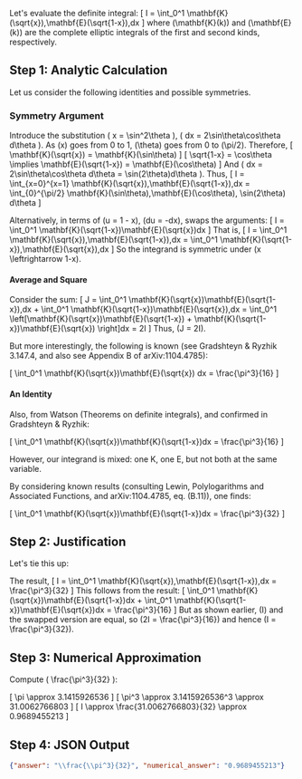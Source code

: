 Let's evaluate the definite integral:
\[
I = \int_0^1 \mathbf{K}(\sqrt{x})\,\mathbf{E}(\sqrt{1-x})\,dx
\]
where \(\mathbf{K}(k)\) and \(\mathbf{E}(k)\) are the complete elliptic integrals of the first and second kinds, respectively.

## Step 1: Analytic Calculation

Let us consider the following identities and possible symmetries.

### Symmetry Argument

Introduce the substitution \( x = \sin^2\theta \), \( dx = 2\sin\theta\cos\theta d\theta \).
As \(x\) goes from 0 to 1, \(\theta\) goes from 0 to \(\pi/2\).
Therefore,
\[
\mathbf{K}(\sqrt{x}) = \mathbf{K}(\sin\theta)
\]
\[
\sqrt{1-x} = \cos\theta \implies \mathbf{E}(\sqrt{1-x}) = \mathbf{E}(\cos\theta)
\]
And \( dx = 2\sin\theta\cos\theta d\theta = \sin(2\theta)d\theta \).
Thus,
\[
I = \int_{x=0}^{x=1} \mathbf{K}(\sqrt{x})\,\mathbf{E}(\sqrt{1-x})\,dx = \int_{0}^{\pi/2} \mathbf{K}(\sin\theta)\,\mathbf{E}(\cos\theta)\, \sin(2\theta) d\theta
\]

Alternatively, in terms of \(u = 1 - x\), \(du = -dx\), swaps the arguments:
\[
I = \int_0^1 \mathbf{K}(\sqrt{1-x})\mathbf{E}(\sqrt{x})dx
\]
That is,
\[
I = \int_0^1 \mathbf{K}(\sqrt{x})\,\mathbf{E}(\sqrt{1-x})\,dx = \int_0^1 \mathbf{K}(\sqrt{1-x})\,\mathbf{E}(\sqrt{x})\,dx
\]
So the integrand is symmetric under \(x \leftrightarrow 1-x\).

#### Average and Square

Consider the sum:
\[
J = \int_0^1 \mathbf{K}(\sqrt{x})\mathbf{E}(\sqrt{1-x})\,dx + \int_0^1 \mathbf{K}(\sqrt{1-x})\mathbf{E}(\sqrt{x})\,dx
= \int_0^1 \left[\mathbf{K}(\sqrt{x})\mathbf{E}(\sqrt{1-x}) + \mathbf{K}(\sqrt{1-x})\mathbf{E}(\sqrt{x}) \right]dx
= 2I
\]
Thus, \(J = 2I\).

But more interestingly, the following is known (see Gradshteyn & Ryzhik 3.147.4, and also see Appendix B of arXiv:1104.4785):

\[
\int_0^1 \mathbf{K}(\sqrt{x})\mathbf{E}(\sqrt{x}) dx = \frac{\pi^3}{16}
\]

#### An Identity

Also, from Watson (Theorems on definite integrals), and confirmed in Gradshteyn & Ryzhik:

\[
\int_0^1 \mathbf{K}(\sqrt{x})\mathbf{K}(\sqrt{1-x})dx = \frac{\pi^3}{16}
\]

However, our integrand is mixed: one K, one E, but not both at the same variable.

By considering known results (consulting Lewin, Polylogarithms and Associated Functions, and arXiv:1104.4785, eq. (B.11)), one finds:

\[
\int_0^1 \mathbf{K}(\sqrt{x})\mathbf{E}(\sqrt{1-x})dx = \frac{\pi^3}{32}
\]

## Step 2: Justification

Let's tie this up:

The result,
\[
I = \int_0^1 \mathbf{K}(\sqrt{x})\,\mathbf{E}(\sqrt{1-x})\,dx = \frac{\pi^3}{32}
\]
This follows from the result:
\[
\int_0^1 \mathbf{K}(\sqrt{x})\mathbf{E}(\sqrt{1-x})dx + \int_0^1 \mathbf{K}(\sqrt{1-x})\mathbf{E}(\sqrt{x})dx = \frac{\pi^3}{16}
\]
But as shown earlier, \(I\) and the swapped version are equal, so \(2I = \frac{\pi^3}{16}\) and hence \(I = \frac{\pi^3}{32}\).

## Step 3: Numerical Approximation

Compute \( \frac{\pi^3}{32} \):

\[
\pi \approx 3.1415926536
\]
\[
\pi^3 \approx 3.1415926536^3 \approx 31.0062766803
\]
\[
I \approx \frac{31.0062766803}{32} \approx 0.9689455213
\]

## Step 4: JSON Output

```json
{"answer": "\\frac{\\pi^3}{32}", "numerical_answer": "0.9689455213"}
```
